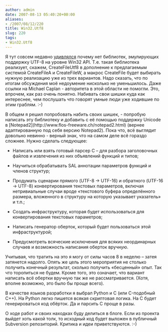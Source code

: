 ```yaml
---
author: admin
date: 2007-08-13 05:40:20+00:00
aliases:
- /2007/08/12/220
title: Win32.Utf8
slug: 220
tags:
- Win32.Utf8
---
```


Я тут совсем недавно [удивлялся](http://blog.not-a-kernel-guy.com/2007/06/03/193) почему нет библиотек, эмулирующих поддержку UTF-8 на уровне Win32 API. Т.е. такая библиотека реализует, скажем, CreateFileUtf8 в дополнение к предлагаемым системой CreateFileA и CreateFileW, а макрос CreateFile будет выбирать нужную реализацию уже из трех вариантов. Надо сказать, что по итогам обсуждения моё недоумение нисколько не уменьшилось. Даже ссылки на Michael Caplan - авторитета в этой области не помогли. Это, впрочем, как раз очень понятно. Набивать свои шишки куда как интереснее, чем послушать что говорят умные люди уже ходившие по этим граблям. :-) 

<!--more-->В общем я решил попробовать набить своих шишек, - попробую написать эту библиотеку и добавить с её помощью  поддержку Unicode в [Notepad2](http://www.flos-freeware.ch/notepad2.html) (вернее адаптированную под себя версию Notepad2). Пока что, всё выглядит довольно невинно - верный знак, что на самом деле всё гораздо сложнее. Нужно сделать следующее:

  * Написать или взять готовый парсер С – для разбора заголовочных файлов и извлечения из них объявлений функций и типов;

  * Научиться обрабатывать SAL аннотации параметров функций и членов структур;

  * Продумать сценарии прямого (UTF-8 -> UTF-16) и обратного (UTF-16 -> UTF-8) конвертирования текстовых параметров, включая нетривиальные случаи вроде «текстового буфера определённого размера, вложенного в структуру на которую указывает указатель» и т.п.;

  * Создать инфраструктуру, которая будет использоваться для конвертирования текстовых параметров;

  * Написать генератор оберток, который будет пользоваться этой инфраструктурой;

  * Предусмотреть всяческие исключения для всяких неординарных случаев и возможность написания оберток вручную.

Учитывая, что тратить на это я могу от силы часов 8 в неделю – затея затянется надолго. Опять же цель этого мероприятия не столько получить конечный результат, сколько получить «бесценный» опыт. Так что торопиться не будем. Кроме того, это означает, что вариант написать всё обертки вручную так же не рассматривается. (Хотя, вполне возможно, это было бы проще всего).

В качестве языков разработки я выбрал Python и C (или C-подобный C++). На Python легко пишется всякая скриптовая логика. На C будет генерироваться код обёрток. Да и парсить C проще в разы.

О ходе работ и своих находках буду делиться в блоге. Если из проекта выйдет хоть какой толк, то исходный код будет выложен в публичный Subversion репозиторий. 
Критика и идеи приветствуются. :-)
